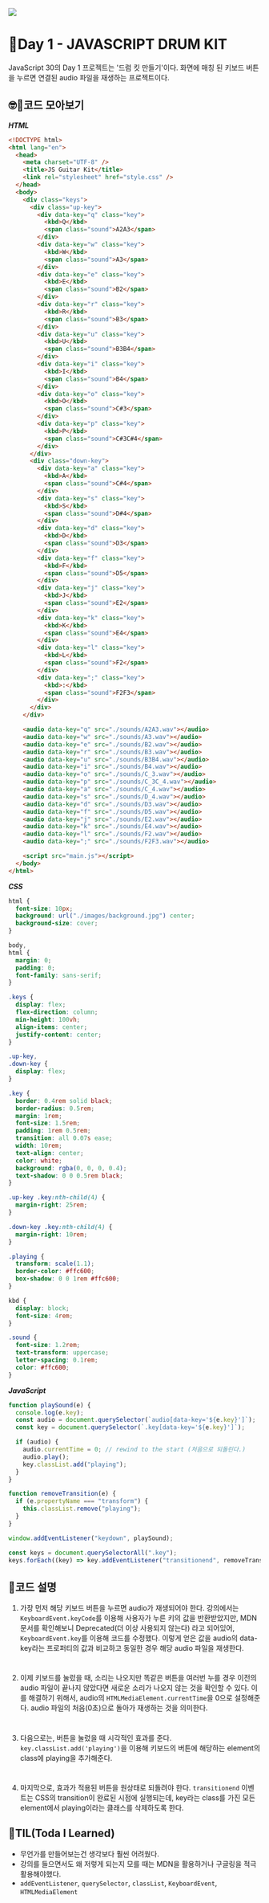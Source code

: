 ![](https://javascript30.com/images/JS3-social-share.png)

# 📖Day 1 - JAVASCRIPT DRUM KIT

JavaScript 30의 Day 1 프로젝트는 '드럼 킷 만들기'이다. 화면에 매칭 된 키보드 버튼을 누르면 연결된 audio 파일을 재생하는 프로젝트이다.

## 🤓📄코드 모아보기

_**HTML**_

```html
<!DOCTYPE html>
<html lang="en">
  <head>
    <meta charset="UTF-8" />
    <title>JS Guitar Kit</title>
    <link rel="stylesheet" href="style.css" />
  </head>
  <body>
    <div class="keys">
      <div class="up-key">
        <div data-key="q" class="key">
          <kbd>Q</kbd>
          <span class="sound">A2A3</span>
        </div>
        <div data-key="w" class="key">
          <kbd>W</kbd>
          <span class="sound">A3</span>
        </div>
        <div data-key="e" class="key">
          <kbd>E</kbd>
          <span class="sound">B2</span>
        </div>
        <div data-key="r" class="key">
          <kbd>R</kbd>
          <span class="sound">B3</span>
        </div>
        <div data-key="u" class="key">
          <kbd>U</kbd>
          <span class="sound">B3B4</span>
        </div>
        <div data-key="i" class="key">
          <kbd>I</kbd>
          <span class="sound">B4</span>
        </div>
        <div data-key="o" class="key">
          <kbd>O</kbd>
          <span class="sound">C#3</span>
        </div>
        <div data-key="p" class="key">
          <kbd>P</kbd>
          <span class="sound">C#3C#4</span>
        </div>
      </div>
      <div class="down-key">
        <div data-key="a" class="key">
          <kbd>A</kbd>
          <span class="sound">C#4</span>
        </div>
        <div data-key="s" class="key">
          <kbd>S</kbd>
          <span class="sound">D#4</span>
        </div>
        <div data-key="d" class="key">
          <kbd>D</kbd>
          <span class="sound">D3</span>
        </div>
        <div data-key="f" class="key">
          <kbd>F</kbd>
          <span class="sound">D5</span>
        </div>
        <div data-key="j" class="key">
          <kbd>J</kbd>
          <span class="sound">E2</span>
        </div>
        <div data-key="k" class="key">
          <kbd>K</kbd>
          <span class="sound">E4</span>
        </div>
        <div data-key="l" class="key">
          <kbd>L</kbd>
          <span class="sound">F2</span>
        </div>
        <div data-key=";" class="key">
          <kbd>:</kbd>
          <span class="sound">F2F3</span>
        </div>
      </div>
    </div>

    <audio data-key="q" src="./sounds/A2A3.wav"></audio>
    <audio data-key="w" src="./sounds/A3.wav"></audio>
    <audio data-key="e" src="./sounds/B2.wav"></audio>
    <audio data-key="r" src="./sounds/B3.wav"></audio>
    <audio data-key="u" src="./sounds/B3B4.wav"></audio>
    <audio data-key="i" src="./sounds/B4.wav"></audio>
    <audio data-key="o" src="./sounds/C_3.wav"></audio>
    <audio data-key="p" src="./sounds/C_3C_4.wav"></audio>
    <audio data-key="a" src="./sounds/C_4.wav"></audio>
    <audio data-key="s" src="./sounds/D_4.wav"></audio>
    <audio data-key="d" src="./sounds/D3.wav"></audio>
    <audio data-key="f" src="./sounds/D5.wav"></audio>
    <audio data-key="j" src="./sounds/E2.wav"></audio>
    <audio data-key="k" src="./sounds/E4.wav"></audio>
    <audio data-key="l" src="./sounds/F2.wav"></audio>
    <audio data-key=";" src="./sounds/F2F3.wav"></audio>

    <script src="main.js"></script>
  </body>
</html>
```

_**CSS**_

```css
html {
  font-size: 10px;
  background: url("./images/background.jpg") center;
  background-size: cover;
}

body,
html {
  margin: 0;
  padding: 0;
  font-family: sans-serif;
}

.keys {
  display: flex;
  flex-direction: column;
  min-height: 100vh;
  align-items: center;
  justify-content: center;
}

.up-key,
.down-key {
  display: flex;
}

.key {
  border: 0.4rem solid black;
  border-radius: 0.5rem;
  margin: 1rem;
  font-size: 1.5rem;
  padding: 1rem 0.5rem;
  transition: all 0.07s ease;
  width: 10rem;
  text-align: center;
  color: white;
  background: rgba(0, 0, 0, 0.4);
  text-shadow: 0 0 0.5rem black;
}

.up-key .key:nth-child(4) {
  margin-right: 25rem;
}

.down-key .key:nth-child(4) {
  margin-right: 10rem;
}

.playing {
  transform: scale(1.1);
  border-color: #ffc600;
  box-shadow: 0 0 1rem #ffc600;
}

kbd {
  display: block;
  font-size: 4rem;
}

.sound {
  font-size: 1.2rem;
  text-transform: uppercase;
  letter-spacing: 0.1rem;
  color: #ffc600;
}
```

_**JavaScript**_

```javascript
function playSound(e) {
  console.log(e.key);
  const audio = document.querySelector(`audio[data-key='${e.key}']`);
  const key = document.querySelector(`.key[data-key='${e.key}']`);

  if (audio) {
    audio.currentTime = 0; // rewind to the start (처음으로 되돌린다.)
    audio.play();
    key.classList.add("playing");
  }
}

function removeTransition(e) {
  if (e.propertyName === "transform") {
    this.classList.remove("playing");
  }
}

window.addEventListener("keydown", playSound);

const keys = document.querySelectorAll(".key");
keys.forEach((key) => key.addEventListener("transitionend", removeTransition));
```

## 🔎코드 설명

1. 가장 먼저 해당 키보드 버튼을 누르면 audio가 재생되어야 한다. 강의에서는 `KeyboardEvent.keyCode`를 이용해 사용자가 누른 키의 값을 반환받았지만, MDN 문서를 확인해보니 Deprecated(더 이상 사용되지 않는다) 라고 되어있어, `KeyboardEvent.key`를 이용해 코드를 수정했다. 이렇게 얻은 값을 audio의 data-key라는 프로퍼티의 값과 비교하고 동일한 경우 해당 audio 파일을 재생한다.

#

2. 이제 키보드를 눌렀을 때, 소리는 나오지만 똑같은 버튼을 여러번 누를 경우 이전의 audio 파일이 끝나지 않았다면 새로운 소리가 나오지 않는 것을 확인할 수 있다. 이를 해결하기 위해서, audio의 `HTMLMediaElement.currentTime`을 0으로 설정해준다. audio 파일의 처음(0초)으로 돌아가 재생하는 것을 의미한다.

#

3. 다음으로는, 버튼을 눌렀을 때 시각적인 효과를 준다. `key.classList.add('playing')`을 이용해 키보드의 버튼에 해당하는 element의 class에 playing을 추가해준다.

#

4. 마지막으로, 효과가 적용된 버튼을 원상태로 되돌려야 한다. `transitionend` 이벤트는 CSS의 transition이 완료된 시점에 실행되는데, key라는 class를 가진 모든 element에서 playing이라는 클래스를 삭제하도록 한다.

## 🚀TIL(Toda I Learned)

- 무언가를 만들어보는건 생각보다 훨씬 어려웠다.
- 강의를 들으면서도 왜 저렇게 되는지 모를 때는 MDN을 활용하거나 구글링을 적극 활용해야했다.
- `addEventListener`, `querySelector`, `classList`, `KeyboardEvent`, `HTMLMediaElement`
